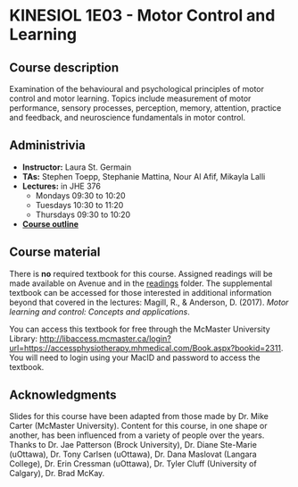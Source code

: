 # KINESIOL 1E03 - Motor Control and Learning

## Course description

Examination of the behavioural and psychological principles of motor control and motor learning. Topics include measurement of motor performance, sensory processes, perception, memory, attention, practice and feedback, and neuroscience fundamentals in motor control.

## Administrivia

- **Instructor:** Laura St. Germain
- **TAs:** Stephen Toepp, Stephanie Mattina, Nour Al Afif, Mikayla Lalli 
- **Lectures:** in JHE 376
  - Mondays 09:30 to 10:20
  - Tuesdays 10:30 to 11:20
  - Thursdays 09:30 to 10:20
- [**Course outline**](https://raw.githubusercontent.com/LauraStGermain/kinesiol-1e03_fall-2022/main/outline/1e03_fall-2022_stgermain.pdf)

## Course material
There is **no** required textbook for this course. Assigned readings will be made available on Avenue and in the [readings](https://raw.githubusercontent.com/LauraStGermain/kinesiol-1e03_fall-2022/main/readings) folder. The supplemental textbook can be accessed for those interested in additional information beyond that covered in the lectures: Magill, R., & Anderson, D. (2017). *Motor learning and control: Concepts and applications*. 

You can access this textbook for free through the McMaster University Library: http://libaccess.mcmaster.ca/login?url=https://accessphysiotherapy.mhmedical.com/Book.aspx?bookid=2311. You will need to login using your MacID and password to access the textbook.

## Acknowledgments
Slides for this course have been adapted from those made by Dr. Mike Carter (McMaster University). Content for this course, in one shape or another, has been influenced from a variety of people over the years. Thanks to Dr. Jae Patterson (Brock University), Dr. Diane Ste-Marie (uOttawa), Dr. Tony Carlsen (uOttawa), Dr. Dana Maslovat (Langara College), Dr. Erin Cressman (uOttawa), Dr. Tyler Cluff (University of Calgary), Dr. Brad McKay.
